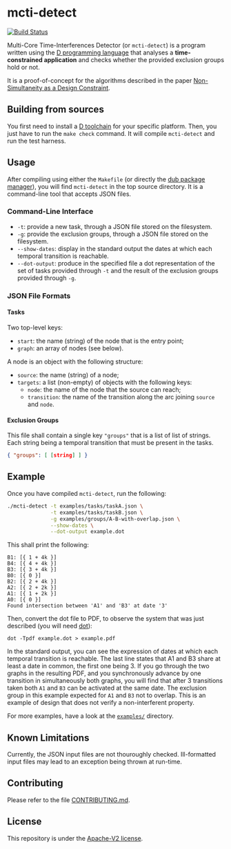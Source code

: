 # mcti-detect

[![Build Status](https://github.com/krono-safe/mcti-detect/workflows/CI/badge.svg)](https://github.com/krono-safe/mcti-detect/actions)

Multi-Core Time-Interferences Detector (or `mcti-detect`) is a program written
using the [D programming language][1] that analyses a **time-constrained
application** and checks whether the provided exclusion groups hold or not.

It is a proof-of-concept for the algorithms described in the paper
[Non-Simultaneity as a Design Constraint][5].

## Building from sources

You first need to install a [D toolchain][2] for your specific platform.  Then,
you just have to run the `make check` command. It will compile `mcti-detect`
and run the test harness.

## Usage

After compiling using either the `Makefile` (or directly the [dub package
manager][3]), you will find `mcti-detect` in the top source directory.
It is a command-line tool that accepts JSON files.

### Command-Line Interface

- `-t`: provide a new task, through a JSON file stored on the filesystem.
- `-g`: provide the exclusion groups, through a JSON file stored on the filesystem.
- `--show-dates`: display in the standard output the dates at which each
  temporal transition is reachable.
- `--dot-output`: produce in the specified file a dot representation of the set
  of tasks provided through `-t` and the result of the exclusion groups provided
  through `-g`.

### JSON File Formats

#### Tasks

Two top-level keys:
- `start`: the name (string) of the node that is the entry point;
- `graph`: an array of nodes (see below).

A node is an object with the following structure:
- `source`: the name (string) of a node;
- `targets`: a list (non-empty) of objects with the following keys:
  - `node`: the name of the node that the source can reach;
  - `transition`: the name of the transition along the arc joining `source`
    and `node`.


#### Exclusion Groups

This file shall contain a single key `"groups"` that is a list of list of
strings. Each string being a temporal transition that must be present in
the tasks.

```json
{ "groups": [ [string] ] }
```

## Example

Once you have compiled `mcti-detect`, run the following:

```bash
./mcti-detect -t examples/tasks/taskA.json \
              -t examples/tasks/taskB.json \
              -g examples/groups/A-B-with-overlap.json \
              --show-dates \
              --dot-output example.dot
```

This shall print the following:

```
B1: [{ 1 + 4k }]
B4: [{ 4 + 4k }]
B3: [{ 3 + 4k }]
B0: [{ 0 }]
B2: [{ 2 + 4k }]
A2: [{ 2 + 2k }]
A1: [{ 1 + 2k }]
A0: [{ 0 }]
Found intersection between 'A1' and 'B3' at date '3'
```

Then, convert the dot file to PDF, to observe the system that was just
described (you will need [dot][4]):

```
dot -Tpdf example.dot > example.pdf
```

In the standard output, you can see the expression of dates at which each
temporal transition is reachable. The last line states that A1 and B3 share at
least a date in common, the first one being 3. If you go through the two graphs
in the resulting PDF, and you synchronously advance by one transition in
simultaneously both graphs, you will find that after 3 transitions taken both
`A1` and `B3` can be activated at the same date. The exclusion group in this
example expected for `A1` and `B3` not to overlap. This is an example of design
that does not verify a non-interferent property.

For more examples, have a look at the [`examples/`](examples/) directory.


## Known Limitations

Currently, the JSON input files are not thouroughly checked. Ill-formatted
input files may lead to an exception being thrown at run-time.


## Contributing

Please refer to the file [CONTRIBUTING.md](CONTRIBUTING.md).

## License

This repository is under the [Apache-V2 license](LICENSE).


[1]: https://dlang.org/
[2]: https://dlang.org/download.html
[3]: https://dub.pm/getting_started
[4]: https://graphviz.org
[5]: https://doi.org/10.4230/LIPIcs.TIME.2020.13
